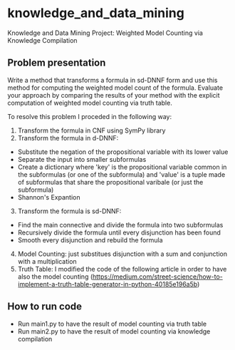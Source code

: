 # knowledge_and_data_mining
Knowledge and Data Mining Project: Weighted Model Counting via Knowledge Compilation

## Problem presentation
Write a method that transforms a formula in sd-DNNF form and use this method for computing the weighted model count of the formula.
Evaluate your approach by comparing the results of your method with the explicit computation of weighted model counting via truth table.

To resolve this problem I proceded in the following way:

1. Transform the formula in CNF using SymPy library
2. Transform the formula in d-DNNF:
  - Substitute the negation of the propositional variable with its lower value
  - Separate the input into smaller subformulas
  - Create a dictionary where 'key' is the propositional variable common in the subformulas (or one of the subformula) and 'value' is a tuple made of subformulas that share the propositional varibale (or just the subformula)
  - Shannon's Expantion
3. Transform the formula is sd-DNNF:
  - Find the main connective and divide the formula into two subformulas
  - Recursively divide the formula until every disjunction has been found
  - Smooth every disjunction and rebuild the formula
4. Model Counting: just substitues disjunction with a sum and conjunction with a multiplication
5. Truth Table: I modified the code of the following article in order to have also the model counting (https://medium.com/street-science/how-to-implement-a-truth-table-generator-in-python-40185e196a5b)

## How to run code
- Run main1.py to have the result of model counting via truth table
- Run main2.py to have the result of model counting via knowledge compilation
